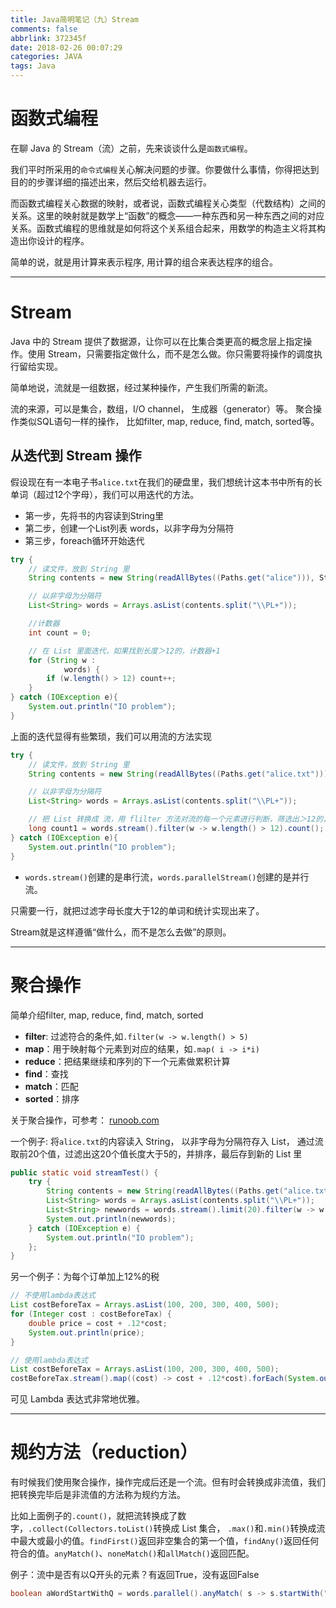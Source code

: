```yaml
---
title: Java简明笔记（九）Stream
comments: false
abbrlink: 372345f
date: 2018-02-26 00:07:29
categories: JAVA
tags: Java
---
```


# 函数式编程

在聊 Java 的 Stream（流）之前，先来谈谈什么是`函数式编程`。

我们平时所采用的`命令式编程`关心解决问题的步骤。你要做什么事情，你得把达到目的的步骤详细的描述出来，然后交给机器去运行。

而函数式编程关心数据的映射，或者说，函数式编程关心类型（代数结构）之间的关系。这里的映射就是数学上“函数”的概念——一种东西和另一种东西之间的对应关系。函数式编程的思维就是如何将这个关系组合起来，用数学的构造主义将其构造出你设计的程序。

简单的说，就是用计算来表示程序, 用计算的组合来表达程序的组合。

---

# Stream

Java 中的 Stream 提供了数据源，让你可以在比集合类更高的概念层上指定操作。使用 Stream，只需要指定做什么，而不是怎么做。你只需要将操作的调度执行留给实现。

简单地说，流就是一组数据，经过某种操作，产生我们所需的新流。

<!-- more -->

流的来源，可以是集合，数组，I/O channel， 生成器（generator）等。
聚合操作类似SQL语句一样的操作， 比如filter, map, reduce, find, match, sorted等。

## 从迭代到 Stream 操作

假设现在有一本电子书`alice.txt`在我们的硬盘里，我们想统计这本书中所有的长单词（超过12个字母），我们可以用迭代的方法。

* 第一步，先将书的内容读到String里
* 第二步，创建一个List列表 words，以非字母为分隔符
* 第三步，foreach循环开始迭代

```java
try {
    // 读文件，放到 String 里
    String contents = new String(readAllBytes((Paths.get("alice"))), StandardCharsets.UTF_8);

    // 以非字母为分隔符
    List<String> words = Arrays.asList(contents.split("\\PL+"));

    //计数器
    int count = 0;

    // 在 List 里面迭代，如果找到长度＞12的，计数器+1
    for (String w :
            words) {
        if (w.length() > 12) count++;
    }
} catch (IOException e){
    System.out.println("IO problem");
}
```

上面的迭代显得有些繁琐，我们可以用流的方法实现

```java
try {
    // 读文件，放到 String 里
    String contents = new String(readAllBytes((Paths.get("alice.txt"))), StandardCharsets.UTF_8);

    // 以非字母为分隔符
    List<String> words = Arrays.asList(contents.split("\\PL+"));

    // 把 List 转换成 流，用 flilter 方法对流的每一个元素进行判断，筛选出＞12的，并计数
    long count1 = words.stream().filter(w -> w.length() > 12).count();
} catch (IOException e){
    System.out.println("IO problem");
}
```

* `words.stream()`创建的是串行流，`words.parallelStream()`创建的是并行流。

只需要一行，就把过滤字母长度大于12的单词和统计实现出来了。

Stream就是这样遵循“做什么，而不是怎么去做”的原则。

---

# 聚合操作

简单介绍filter, map, reduce, find, match, sorted

* **filter**: 过滤符合的条件,如`.filter(w -> w.length() > 5)`
* **map**：用于映射每个元素到对应的结果，如`.map( i -> i*i)`
* **reduce**：把结果继续和序列的下一个元素做累积计算
* **find**：查找
* **match**：匹配
* **sorted**：排序


关于聚合操作，可参考： [runoob.com](http://www.runoob.com/java/java8-streams.html)

一个例子: 将`alice.txt`的内容读入 String， 以非字母为分隔符存入 List， 通过流取前20个值，过滤出这20个值长度大于5的，并排序，最后存到新的 List 里

```java
public static void streamTest() {
    try {
        String contents = new String(readAllBytes((Paths.get("alice.txt"))), StandardCharsets.UTF_8);
        List<String> words = Arrays.asList(contents.split("\\PL+"));
        List<String> newwords = words.stream().limit(20).filter(w -> w.length() > 5).sorted().collect(Collectors.toList());
        System.out.println(newwords);
    } catch (IOException e) {
        System.out.println("IO problem");
    };
}
```

另一个例子：为每个订单加上12%的税

```java
// 不使用lambda表达式
List costBeforeTax = Arrays.asList(100, 200, 300, 400, 500);
for (Integer cost : costBeforeTax) {
    double price = cost + .12*cost;
    System.out.println(price);
}

// 使用lambda表达式
List costBeforeTax = Arrays.asList(100, 200, 300, 400, 500);
costBeforeTax.stream().map((cost) -> cost + .12*cost).forEach(System.out::println);
```

可见 Lambda 表达式非常地优雅。

---

# 规约方法（reduction）

有时候我们使用聚合操作，操作完成后还是一个流。但有时会转换成非流值，我们把转换完毕后是非流值的方法称为规约方法。

比如上面例子的`.count()`，就把流转换成了数字，`.collect(Collectors.toList()`转换成 List 集合， `.max()`和`.min()`转换成流中最大或最小的值。`findFirst()`返回非空集合的第一个值，`findAny()`返回任何符合的值。`anyMatch()`、`noneMatch()`和`allMatch()`返回匹配。

例子：流中是否有以Q开头的元素？有返回True，没有返回False

```java
boolean aWordStartWithQ = words.parallel().anyMatch( s -> s.startWith("Q"));
```
